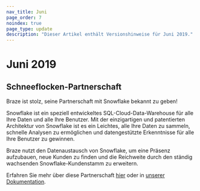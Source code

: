```yaml
---
nav_title: Juni
page_order: 7
noindex: true
page_type: update
description: "Dieser Artikel enthält Versionshinweise für Juni 2019."
---
```


# Juni 2019

## Schneeflocken-Partnerschaft

Braze ist stolz, seine Partnerschaft mit Snowflake bekannt zu geben!

Snowflake ist ein speziell entwickeltes SQL-Cloud-Data-Warehouse für alle Ihre Daten und alle Ihre Benutzer. Mit der einzigartigen und patentierten Architektur von Snowflake ist es ein Leichtes, alle Ihre Daten zu sammeln, schnelle Analysen zu ermöglichen und datengestützte Erkenntnisse für alle Ihre Benutzer zu gewinnen.

Braze nutzt den Datenaustausch von Snowflake, um eine Präsenz aufzubauen, neue Kunden zu finden und die Reichweite durch den ständig wachsenden Snowflake-Kundenstamm zu erweitern.

Erfahren Sie mehr über diese Partnerschaft [hier](https://www.braze.com/perspectives/article/snowflake-partner-announcement) oder in [unserer Dokumentation]({{site.baseurl}}/partners/snowflake/).
